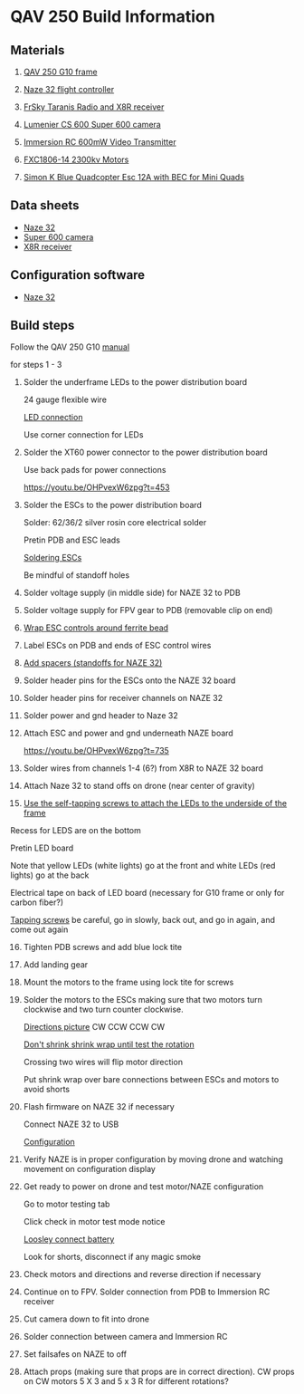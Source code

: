 # QAV 250 Build Information

## Materials

1. [QAV 250 G10 frame](http://www.getfpv.com/multi-rotor-frames/mini-multi-rotor-store/mini-multi-rotors/qav250-mini-fpv-quadcopter.html)

2. [Naze 32 flight controller](http://www.getfpv.com/flight-controllers/acro-naze32-flight-controller-straight-right-angle.html)

3. [FrSky Taranis Radio and X8R receiver](http://www.getfpv.com/radios/radio-controllers/frsky-taranis-x9d-plus-2-4ghz-accst-radio-x8r-combo-w-case-mode-2.html)

4. [Lumenier CS 600 Super 600 camera](http://www.getfpv.com/lumenier-cs-600-super-600tvl-d-wdr-camera-no-case.html)

5. [Immersion RC 600mW Video Transmitter](http://www.getfpv.com/5-8ghz-600mw-video-tx.html)

6. [FXC1806-14 2300kv Motors](http://www.getfpv.com/multi-rotor-frames/mini-multi-rotor-store/mini-motors/fxc1806-14-2300kv.html)

7. [Simon K Blue Quadcopter Esc 12A with BEC for Mini Quads](http://quadquestions.com/product/simon-k-blue-escs-12a/)

## Data sheets

* [Naze 32](http://www.abusemark.com/downloads/naze32_rev3.pdf)
* [Super 600 camera](http://www.getfpv.com/media/manuals/2040_osd_menu_manual.pdf)
* [X8R receiver](http://www.frsky-rc.com/product/pro.php?pro_id=105)

## Configuration software

* [Naze 32](https://chrome.google.com/webstore/detail/baseflight-configurator/mppkgnedeapfejgfimkdoninnofofigk?hl=en)

## Build steps

Follow the QAV 250 G10
[manual](http://www.lumenier.com/products/multirotors/qav250/build-manual)

for steps 1 - 3

1. Solder the underframe LEDs to the power distribution board

   24 gauge flexible wire

   [LED connection](https://youtu.be/OHPvexW6zpg?t=357)

   Use corner connection for LEDs

2. Solder the XT60 power connector to the power distribution board

   Use back pads for power connections

   https://youtu.be/OHPvexW6zpg?t=453

3. Solder the ESCs to the power distribution board

   Solder: 62/36/2 silver rosin core electrical solder

   Pretin PDB and ESC leads

   [Soldering ESCs](https://youtu.be/OHPvexW6zpg?t=90)

   Be mindful of standoff holes

4. Solder voltage supply (in middle side) for NAZE 32 to PDB

5. Solder voltage supply for FPV gear to PDB (removable clip on end)

6. [Wrap ESC controls around ferrite bead](https://youtu.be/OHPvexW6zpg?t=577)

7. Label ESCs on PDB and ends of ESC control wires

8. [Add spacers (standoffs for NAZE 32)](https://youtu.be/OHPvexW6zpg?t=586)

9. Solder header pins for the ESCs onto the NAZE 32 board

10. Solder header pins for receiver channels on NAZE 32

11. Solder power and gnd header to Naze 32

12. Attach ESC and power and gnd underneath NAZE board

    https://youtu.be/OHPvexW6zpg?t=735

13. Solder wires from channels 1-4 (6?) from X8R to NAZE 32 board

14. Attach Naze 32 to stand offs on drone (near center of gravity)


15. [Use the self-tapping screws to attach the LEDs to the underside of the frame](https://youtu.be/OHPvexW6zpg?t=993)

   Recess for LEDS are on the bottom

   Pretin LED board

   Note that yellow LEDs (white lights) go at the front and white LEDs (red lights) go at the back

   Electrical tape on back of LED board (necessary for G10 frame or only for carbon fiber?)

   [Tapping screws](https://youtu.be/OHPvexW6zpg?t=1071) be careful, go in slowly, back out, and go in again, and come out again

16. Tighten PDB screws and add blue lock tite

17. Add landing gear

18. Mount the motors to the frame using lock tite for screws

19. Solder the motors to the ESCs making sure that two motors turn clockwise and two turn counter clockwise.

    [Directions picture](https://youtu.be/OHPvexW6zpg?t=2010)
    CW   CCW
    CCW   CW

    [Don't shrink shrink wrap until test the rotation](https://youtu.be/OHPvexW6zpg?t=1221)

    Crossing two wires will flip motor direction

    Put shrink wrap over bare connections between ESCs and motors to avoid shorts

20. Flash firmware on NAZE 32 if necessary

    Connect NAZE 32 to USB

    [Configuration](https://youtu.be/OHPvexW6zpg?t=1335)

21. Verify NAZE is in proper configuration by moving drone and watching movement
    on configuration display

21. Get ready to power on drone and test motor/NAZE configuration

    Go to motor testing tab

    Click check in motor test mode notice

    [Loosley connect battery](https://youtu.be/OHPvexW6zpg?t=1481)

    Look for shorts, disconnect if any magic smoke

22. Check motors and directions and reverse direction if necessary

23. Continue on to FPV. Solder connection from PDB to Immersion RC receiver

24. Cut camera down to fit into drone

25. Solder connection between camera and Immersion RC

26. Set failsafes on NAZE to off

27. Attach props (making sure that props are in correct direction). CW props on CW motors
    5 X 3  and  5 x 3 R for different rotations?
